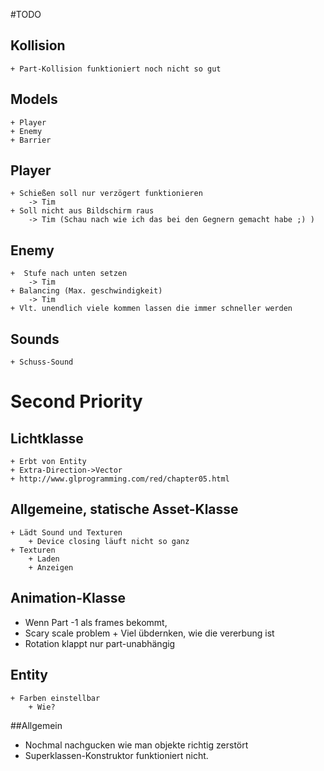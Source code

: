 #TODO

## Kollision
    + Part-Kollision funktioniert noch nicht so gut

## Models
    + Player
    + Enemy
    + Barrier

## Player
    + Schießen soll nur verzögert funktionieren
        -> Tim
    + Soll nicht aus Bildschirm raus
        -> Tim (Schau nach wie ich das bei den Gegnern gemacht habe ;) )

## Enemy
    +  Stufe nach unten setzen
        -> Tim
    + Balancing (Max. geschwindigkeit)
        -> Tim
    + Vlt. unendlich viele kommen lassen die immer schneller werden
    
## Sounds
    + Schuss-Sound
    
# Second Priority

## Lichtklasse
    + Erbt von Entity
    + Extra-Direction->Vector
    + http://www.glprogramming.com/red/chapter05.html


## Allgemeine, statische Asset-Klasse
    + Lädt Sound und Texturen
        + Device closing läuft nicht so ganz
    + Texturen 
        + Laden
        + Anzeigen

## Animation-Klasse
   + Wenn Part -1 als frames bekommt,
   + Scary scale problem
    + Viel übdernken, wie die vererbung ist
   + Rotation klappt nur part-unabhängig 
      

## Entity
    + Farben einstellbar
        + Wie?
        
##Allgemein
+ Nochmal nachgucken wie man objekte richtig zerstört
+ Superklassen-Konstruktor funktioniert nicht.